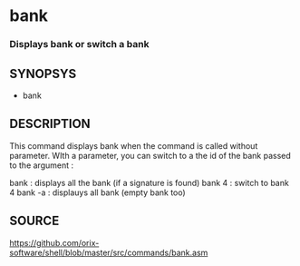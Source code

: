 # bank

### Displays bank or switch a bank

## SYNOPSYS
+ bank

## DESCRIPTION
This command displays bank when the command is called without parameter. WIth a parameter, you can switch to a the id of the bank passed to the argument :

bank : displays all the bank (if a signature is found)
bank 4 : switch to bank 4
bank -a : displauys all bank (empty bank too)

## SOURCE
https://github.com/orix-software/shell/blob/master/src/commands/bank.asm
